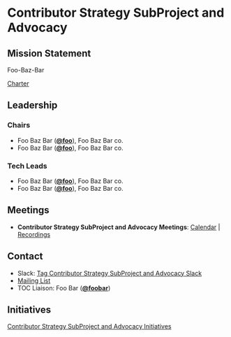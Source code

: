 # Contributor Strategy SubProject and Advocacy

## Mission Statement
Foo-Baz-Bar

[Charter](./charter.md)

## Leadership
### Chairs
- Foo Baz Bar (**[@foo](https://github.com/foo)**), Foo Baz Bar co.
- Foo Baz Bar (**[@foo](https://github.com/foo)**), Foo Baz Bar co.
### Tech Leads
- Foo Baz Bar (**[@foo](https://github.com/foo)**), Foo Baz Bar co.
- Foo Baz Bar (**[@foo](https://github.com/foo)**), Foo Baz Bar co.

## Meetings
- **Contributor Strategy SubProject and Advocacy Meetings**: [Calendar](https://zoom-lfx.platform.linuxfoundation.org/meetings/toc-contributor-strategy-subproject?view=list) | [Recordings](https://www.youtube.com/playlist?foo)

## Contact
- Slack: [Tag Contributor Strategy SubProject and Advocacy Slack](https://cloud-native.slack.com/archives/https://cloud-native.slack.com/archives/C08N4CKUHB2)
- [Mailing List](https://lists.cncf.io/g/contributor-strategy-subproject)
- TOC Liaison: Foo Bar (**[@foobar](https://github.com/foobar)**)
## Initiatives
[Contributor Strategy SubProject and Advocacy Initiatives](https://github.com/cncf/toc/issues?q=label%3Atoc%2Fcontributor-strategy-subproject-initiative)